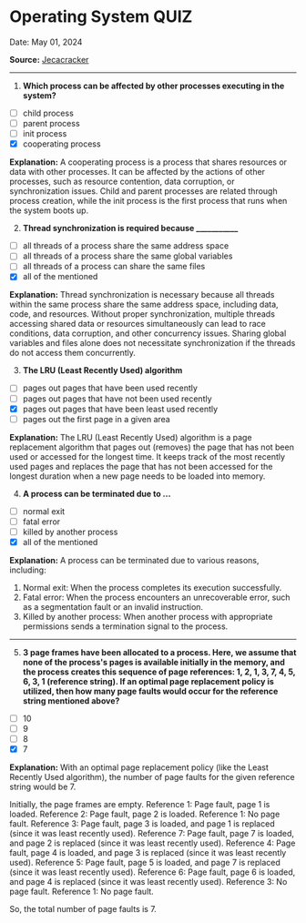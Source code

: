 # Operating System QUIZ

Date: May 01, 2024

**Source:** [Jecacracker](https://jecacracker.in/Daily_Quiz/)

---

1. **Which process can be affected by other processes executing in the system?**

- [ ] child process
- [ ] parent process
- [ ] init process
- [x] cooperating process

**Explanation:**
A cooperating process is a process that shares resources or data with other processes. It can be affected by the actions of other processes, such as resource contention, data corruption, or synchronization issues. Child and parent processes are related through process creation, while the init process is the first process that runs when the system boots up.

2. **Thread synchronization is required because \_\_\_\_\_\_\_\_\_\_\_**

- [ ] all threads of a process share the same address space
- [ ] all threads of a process share the same global variables
- [ ] all threads of a process can share the same files
- [x] all of the mentioned

**Explanation:**
Thread synchronization is necessary because all threads within the same process share the same address space, including data, code, and resources. Without proper synchronization, multiple threads accessing shared data or resources simultaneously can lead to race conditions, data corruption, and other concurrency issues. Sharing global variables and files alone does not necessitate synchronization if the threads do not access them concurrently.

3. **The LRU (Least Recently Used) algorithm**

- [ ] pages out pages that have been used recently
- [ ] pages out pages that have not been used recently
- [x] pages out pages that have been least used recently
- [ ] pages out the first page in a given area

**Explanation:**
The LRU (Least Recently Used) algorithm is a page replacement algorithm that pages out (removes) the page that has not been used or accessed for the longest time. It keeps track of the most recently used pages and replaces the page that has not been accessed for the longest duration when a new page needs to be loaded into memory.

4. **A process can be terminated due to ...**

- [ ] normal exit
- [ ] fatal error
- [ ] killed by another process
- [x] all of the mentioned

**Explanation:**
A process can be terminated due to various reasons, including:
1. Normal exit: When the process completes its execution successfully.
2. Fatal error: When the process encounters an unrecoverable error, such as a segmentation fault or an invalid instruction.
3. Killed by another process: When another process with appropriate permissions sends a termination signal to the process.

---

5. **3 page frames have been allocated to a process. Here, we assume that none of the process's pages is available initially in the memory, and the process creates this sequence of page references: 1, 2, 1, 3, 7, 4, 5, 6, 3, 1 (reference string). If an optimal page replacement policy is utilized, then how many page faults would occur for the reference string mentioned above?**

- [ ] 10
- [ ] 9
- [ ] 8
- [x] 7

**Explanation:**
With an optimal page replacement policy (like the Least Recently Used algorithm), the number of page faults for the given reference string would be 7.

Initially, the page frames are empty.
Reference 1: Page fault, page 1 is loaded.
Reference 2: Page fault, page 2 is loaded.
Reference 1: No page fault.
Reference 3: Page fault, page 3 is loaded, and page 1 is replaced (since it was least recently used).
Reference 7: Page fault, page 7 is loaded, and page 2 is replaced (since it was least recently used).
Reference 4: Page fault, page 4 is loaded, and page 3 is replaced (since it was least recently used).
Reference 5: Page fault, page 5 is loaded, and page 7 is replaced (since it was least recently used).
Reference 6: Page fault, page 6 is loaded, and page 4 is replaced (since it was least recently used).
Reference 3: No page fault.
Reference 1: No page fault.

So, the total number of page faults is 7.
